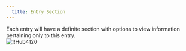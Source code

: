 ```yaml
---
  title: Entry Section
---
```

Each entry will have a definite section with options to view information pertaining only to this entry.  
![!!Hub4120](https://webdevolutions.azureedge.net/docs/en/hub/Hub4120.png) 
